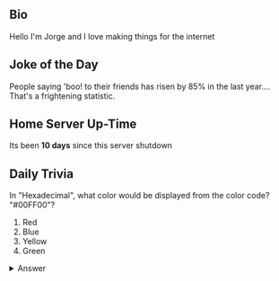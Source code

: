 ## Bio

Hello I'm Jorge and I love making things for the internet

## Joke of the Day

People saying 'boo! to their friends has risen by 85% in the last year.... That's a frightening statistic.

## Home Server Up-Time

Its been **10 days** since this server shutdown


## Daily Trivia

In &quot;Hexadecimal&quot;, what color would be displayed from the color code? &quot;#00FF00&quot;?
 1. Red
 2. Blue
 3. Yellow
 4. Green

<details>
  <summary>Answer</summary>
  Green
</details>

